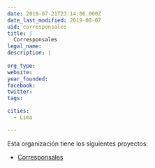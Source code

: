 ```yaml
---
date: 2019-07-21T23:14:06.000Z
date_last_modified: 2019-08-07
uid: corresponsales
title: |
  Corresponsales
legal_name: 
description: |
  
org_type: 
website: 
year_founded: 
facebook: 
twitter: 
tags:

cities: 
  - Lima

---
```


Esta organización tiene los siguientes proyectos:

- [Corresponsales](/proyectos/corresponsales)
